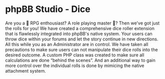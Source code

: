 # phpBB Studio - Dice

Are you a :scroll: RPG enthousiast? A role playing master :prince:?
Then we've got just the rolls for you!
We have created a comprehensive dice roller extension that is flawlessly integrated into phpBB's native system.
Your users can throw dice within your forums and let the story continue in new directions.
All this while you as an Administrator are in control.
We have taken all precautions to make sure users can not manipulate their dice rolls into the desired outcome.
A custom PHP class was created to make sure all calculations are done “behind the scenes”.
And an additional way to gain more control over the individual rolls is done by mimicing the native attachment system.
